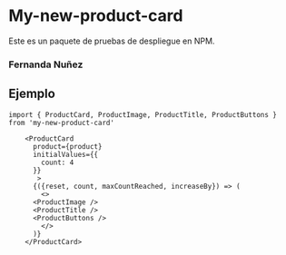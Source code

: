 # My-new-product-card

Este es un paquete de pruebas de despliegue en NPM.

### Fernanda Nuñez

## Ejemplo
```
import { ProductCard, ProductImage, ProductTitle, ProductButtons } from 'my-new-product-card'
```

```
    <ProductCard
      product={product}
      initialValues={{
        count: 4
      }}
       >
      {({reset, count, maxCountReached, increaseBy}) => (
        <>
      <ProductImage />
      <ProductTitle />
      <ProductButtons />
        </>
      )}
    </ProductCard>
```